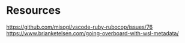 # Resources

https://github.com/misogi/vscode-ruby-rubocop/issues/76
https://www.brianketelsen.com/going-overboard-with-wsl-metadata/
